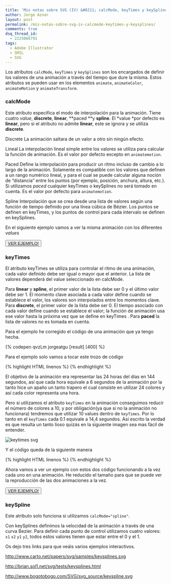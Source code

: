 ```yaml
---
title: 'Mis notas sobre SVG (IV) &#8211; calcMode, keyTimes y keySplines'
author: Jorge Aznar
layout: post
permalink: /mis-notas-sobre-svg-iv-calcmode-keytimes-y-keysplines/
comments: true
dsq_thread_id:
  - 2225066791
tags:
  - Adobe Illustrator
  - SMIL
  - SVG
---
```

Los atributos `calcMode`, `keyTimes` y `keySplines` son los encargados de definir los valores de una animación a través del tiempo que dure la misma. Estos atributos se pueden usar en los elementos `animate`, `animateColor`, `animateMotion` y `animateTransform`.

<!--more-->

### calcMode

Este atributo especifica el modo de interpolación para la animación. Tiene cuatro *value*, **discrete**, **linear**, **paced **y **spline**. El *value *por defecto es **linear**, pero si el atributo no admite **linear**, este se ignora y se utiliza **discrete**.

Discrete
La animación saltara de un valor a otro sin ningún efecto.

Lineal
La interpolación lineal simple entre los valores se utiliza para calcular la función de animación. Es el valor por defecto excepto en `animatemotion`.

Paced
Define la interpolación para producir un ritmo incluso de cambio a lo largo de la animación. Solamente es compatible con los valores que definen a un rango numérico lineal, y para el cual se puede calcular alguna noción de &#8220;distancia&#8221; entre los puntos (por ejemplo, posición, anchura, altura, etc.). Si utilizamos *paced* cualquier keyTimes o keySplines no será tomado en cuenta. Es el valor por defecto para `animatemotion`.

Spline
Interpolación que se crea desde una lista de valores según una función de tiempo definido por una línea cúbica de Bézier. Los puntos se definen en keyTimes, y los puntos de control para cada intervalo se definen en keySplines.

En el siguiente ejemplo vamos a ver la misma animación con los diferentes *values*

<button class="boton-centrar">
  <a target="_blank" class="btn" href="http://jorgeatgu.com/ejemplos/keyTimes/calcMode.html">VER EJEMPLO!</a>
</button>

### keyTimes

El atributo keyTimes se utiliza para controlar el ritmo de una animación, cada valor definido debe ser igual o mayor que el anterior. La lista de valores dependerá del value seleccionado en calcMode.

Para **linear** y **spline**, el primer valor de la lista debe ser 0 y el último valor debe ser 1. El momento clave asociada a cada valor define cuando se establece el valor, los valores son interpolados entre los momentos clave.
Para **discrete**, el primer valor de la lista debe ser 0. El tiempo asociado con cada valor define cuando se establece el valor; la función de animación usa ese valor hasta la próxima vez que se define en keyTimes .
Para **paced** la lista de valores no es tomada en cuenta.

Para el ejemplo he corregido el código de una animación que ya tengo hecha.


{% codepen qvzLm jorgeatgu [result] [400] %}



Para el ejemplo solo vamos a tocar este trozo de código

{% highlight HTML linenos %}<animate id="amanixer"
            attributeName="fill"
            dur="144s"
            values="#2c3e50;#2c3e50;#364c5e;#364c5e;#445f75;#445f75;#4b6a82;#4b6a82;#f1c40f;#3498db;
            #3498db;#3498db;#3498db;#3498db;#3498db;#f39c12;#f39c12;#f39c12;#e67e22;#e67e22;#34495e;
            #34495e;#34495e;#34495e"
            begin="1s"/>
{% endhighlight %}

El objetivo de la animación era representar las 24 horas del días en 144 segundos, así que cada hora equivale a 6 segundos de la animación por la tanto hice un apaño un tanto trapero el cual consiste en utilizar 24 colores y así cada color representa una hora.

Pero si utilizamos el atributo `keyTimes` en la animación conseguimos reducir el número de colores a 10, y por obligación(ya que si no la animación no funcionara) tendremos que utilizar 10 values dentro de `keyTimes`. Por lo tanto en el `keyTimes` cada 0.1 equivale a 14,4 segundos. Así escrito la verdad es que resulta un tanto lioso quizás en la siguiente imagen sea mas fácil de entender.

![keytimes svg][1]

Y el código queda de la siguiente manera

{% highlight HTML linenos %}<animate
            id="amanixer"
            calcMode="linear"
            attributeName="fill"
            dur="144s"
            values="#2c3e50;#364c5e;#445f75;#4b6a82;#f1c40f;
            #3498db;#f39c12;#e67e22;#34495e;#2c3e50"
            keyTimes="0; 0.1; 0.15; 0.2; 0.3; 0.4; 0.7; 0.8; 0.85; 1"
            begin="1s"/>
{% endhighlight %}

Ahora vamos a ver un ejemplo con estos dos código funcionando a la vez cada uno en una animación. He reducido el tamaño para que se puede ver la reproducción de las dos animaciones a la vez.

<button class="boton-centrar">
  <a target="_blank" class="btn" href="http://jorgeatgu.com/ejemplos/keyTimes/keyTimes.html">VER EJEMPLO!</a>
</button>

### keySpline

Este atributo solo funciona si utilizamos `calcMode="spline"`.

Con keySplines definimos la velocidad de la animación a través de una curva Bezier. Para definir cada punto de control utilizamos cuatro valores: `x1` `x2` `y1` `y2`, todos estos valores tienen que estar entre el 0 y el 1.

Os dejo tres links para que veáis varios ejemplos interactivos.

<a href="http://www.carto.net/papers/svg/samples/keysplines.svg" target="_blank">http://www.carto.net/papers/svg/samples/keysplines.svg</a>

<a href="http://brian.sol1.net/svg/tests/keysplines.html" target="_blank">http://brian.sol1.net/svg/tests/keysplines.html</a>

<a href="http://www.bogotobogo.com/SVG/svg_source/keyspline.svg" target="_blank">http://www.bogotobogo.com/SVG/svg_source/keyspline.svg</a>

 [1]: http://jorgeatgu.com/blog/img/2013/11/keytimes.png